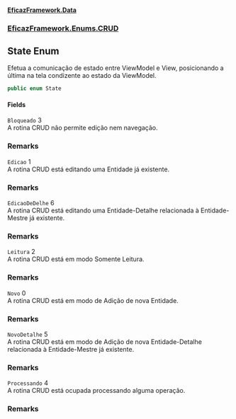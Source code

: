 #### [EficazFramework.Data](EficazFrameworkData.md 'EficazFramework Data')
### [EficazFramework.Enums.CRUD](EficazFrameworkData.md#EficazFramework_Enums_CRUD 'EficazFramework.Enums.CRUD')
## State Enum
Efetua a comunicação de estado entre ViewModel e View, posicionando a última na tela condizente ao estado da ViewModel.  
```csharp
public enum State

```
#### Fields
<a name='EficazFramework_Enums_CRUD_State_Bloqueado'></a>
`Bloqueado` 3  
A rotina CRUD não permite edição nem navegação.  
### Remarks
  
<a name='EficazFramework_Enums_CRUD_State_Edicao'></a>
`Edicao` 1  
A rotina CRUD está editando uma Entidade já existente.  
### Remarks
  
<a name='EficazFramework_Enums_CRUD_State_EdicaoDeDelhe'></a>
`EdicaoDeDelhe` 6  
A rotina CRUD está editando uma Entidade-Detalhe relacionada à Entidade-Mestre já existente.  
### Remarks
  
<a name='EficazFramework_Enums_CRUD_State_Leitura'></a>
`Leitura` 2  
A rotina CRUD está em modo Somente Leitura.  
### Remarks
  
<a name='EficazFramework_Enums_CRUD_State_Novo'></a>
`Novo` 0  
A rotina CRUD está em modo de Adição de nova Entidade.  
### Remarks
  
<a name='EficazFramework_Enums_CRUD_State_NovoDetalhe'></a>
`NovoDetalhe` 5  
A rotina CRUD está em modo de Adição de nova Entidade-Detalhe relacionada à Entidade-Mestre já existente.  
### Remarks
  
<a name='EficazFramework_Enums_CRUD_State_Processando'></a>
`Processando` 4  
A rotina CRUD está ocupada processando alguma operação.  
### Remarks
  
